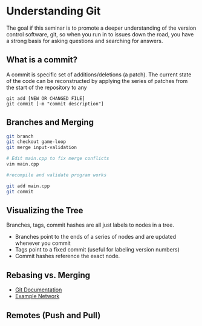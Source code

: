 # Understanding Git

The goal if this seminar is to promote a deeper understanding of the version
control software, git, so when you run in to issues down the road, you have a
strong basis for asking questions and searching for answers. 

## What is a commit?

A commit is specific set of additions/deletions (a patch). The current state of the code
can be reconstructed by applying the series of patches from the start of the
repository to any 
```
git add [NEW OR CHANGED FILE]
git commit [-m "commit description"]
```

## Branches and Merging

```bash
git branch
git checkout game-loop
git merge input-validation

# Edit main.cpp to fix merge conflicts
vim main.cpp

#recompile and validate program works

git add main.cpp
git commit
```

## Visualizing the Tree

Branches, tags, commit hashes are all just labels to nodes in a tree.

* Branches point to the ends of a series of nodes and are updated whenever you
  commit
* Tags point to a fixed commit (useful for labeling version numbers)
* Commit hashes reference the exact node. 

## Rebasing vs. Merging

* [Git Documentation](https://git-scm.com/book/en/v2/Git-Branching-Rebasing)
* [Example Network](https://github.com/previsualconsent/GitSeminarMergeRebase/network)


## Remotes (Push and Pull)

